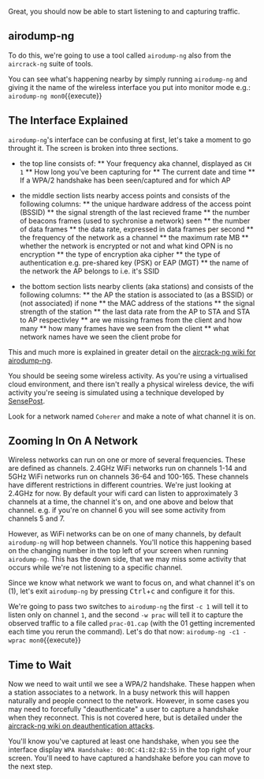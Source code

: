 Great, you should now be able to start listening to and capturing traffic.

## airodump-ng

To do this, we're going to use a tool called `airodump-ng` also from the `aircrack-ng` suite of tools.

You can see what's happening nearby by simply running `airodump-ng` and giving it the name of the wireless interface you put into monitor mode e.g.:
`airodump-ng mon0`{{execute}}

## The Interface Explained

`airodump-ng`'s interface can be confusing at first, let's take a moment to go throught it. The screen is broken into three sections.

 * the top line consists of:
 ** Your frequency aka channel, displayed as `CH 1`
 ** How long you've been capturing for
 ** The current date and time
 ** If a WPA/2 handshake has been seen/captured and for which AP

 * the middle section lists nearby access points and consists of the following columns:
 ** the unique hardware address of the access point (BSSID)
 ** the signal strength of the last recieved frame
 ** the number of beacons frames (used to sychronise a network) seen
 ** the number of data frames
 ** the data rate, expressed in data frames per second
 ** the frequency of the network as a channel
 ** the maximum rate MB
 ** whether the network is encrypted or not and what kind OPN is no encryption
 ** the type of encryption aka cipher
 ** the type of authentication e.g. pre-shared key (PSK) or EAP (MGT)
 ** the name of the network the AP belongs to i.e. it's SSID

 * the bottom section lists nearby clients (aka stations) and consists of the following columns:
 ** the AP the station is associated to (as a BSSID) or (not associated) if none
 ** the MAC address of the stations
 ** the signal strength of the station
 ** the last data rate from the AP to STA and STA to AP respectivley
 ** are we missing frames from the client and how many
 ** how many frames have we seen from the client
 ** what network names have we seen the client probe for

This and much more is explained in greater detail on the [aircrack-ng wiki for airodump-ng](http://www.aircrack-ng.org/doku.php?id=airodump-ng).

You should be seeing some wireless activity. As you're using a virtualised cloud environment, and there isn't really a physical wireless device, the wifi activity you're seeing is simulated using a technique developed by [SensePost](https://sensepost.com).

Look for a network named `Coherer` and make a note of what channel it is on.

## Zooming In On A Network

Wireless networks can run on one or more of several frequencies. These are defined as channels. 2.4GHz WiFi networks run on channels 1-14 and 5GHz WiFi networks run on channels 36-64 and 100-165. These channels have different restrictions in different countries. We're just looking at 2.4GHz for now. By default your wifi card can listen to approximately 3 channels at a time, the channel it's on, and one above and below that channel. e.g. if you're on channel 6 you will see some activity from channels 5 and 7. 

However, as WiFi networks can be on one of many channels, by default `airodump-ng` will hop between channels. You'll notice this happening based on the changing number in the top left of your screen when running `airodump-ng`. This has the down side, that we may miss some activity that occurs while we're not listening to a specific channel.

Since we know what network we want to focus on, and what channel it's on (1), let's exit `airodump-ng` by pressing <kbd>Ctrl</kbd>+<kbd>c</kbd> and configure it for this.

We're going to pass two switches to `airodump-ng` the first `-c 1` will tell it to listen only on channel `1`, and the second `-w prac` will tell it to capture the observed traffic to a file called `prac-01.cap` (with the 01 getting incremented each time you rerun the command). Let's do that now:
`airodump-ng -c1 -wprac mon0`{{execute}}

## Time to Wait

Now we need to wait until we see a WPA/2 handshake. These happen when a station associates to a network. In a busy network this will happen naturally and people connect to the network. However, in some cases you may need to forcefully "deauthenticate" a user to capture a handshake when they reconnect. This is not covered here, but is detailed under the [aircrack-ng wiki on deauthentication attacks](http://www.aircrack-ng.org/~~v/doku.php?id=deauthentication).

You'll know you've captured at least one handshake, when you see the interface display `WPA Handshake: 00:0C:41:82:B2:55` in the top right of your screen. You'll need to have captured a handshake before you can move to the next step.
